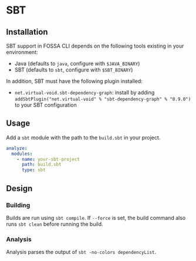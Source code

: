 # SBT

## Installation

SBT support in FOSSA CLI depends on the following tools existing in your environment:

- Java (defaults to `java`, configure with `$JAVA_BINARY`)
- SBT (defaults to `sbt`, configure with `$SBT_BINARY`)

In addition, SBT must have the following plugin installed:
- `net.virtual-void.sbt-dependency-graph`: install by adding `addSbtPlugin("net.virtual-void" % "sbt-dependency-graph" % "0.9.0")` to your SBT configuration

## Usage

Add a `sbt` module with the path to the `build.sbt` in your project.

```yaml
analyze:
  modules:
    - name: your-sbt-project
      path: build.sbt
      type: sbt
```

## Design
### Building

Builds are run using `sbt compile`. If `--force` is set, the build command also runs `sbt clean` before running the build.

### Analysis

Analysis parses the output of `sbt -no-colors dependencyList`.
